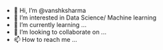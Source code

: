 - 👋 Hi, I’m @vanshksharma
- 👀 I’m interested in Data Science/ Machine learning
- 🌱 I’m currently learning ...
- 💞️ I’m looking to collaborate on ...
- 📫 How to reach me ...

<!---
vanshksharma/vanshksharma is a ✨ special ✨ repository because its `README.md` (this file) appears on your GitHub profile.
You can click the Preview link to take a look at your changes.
--->
